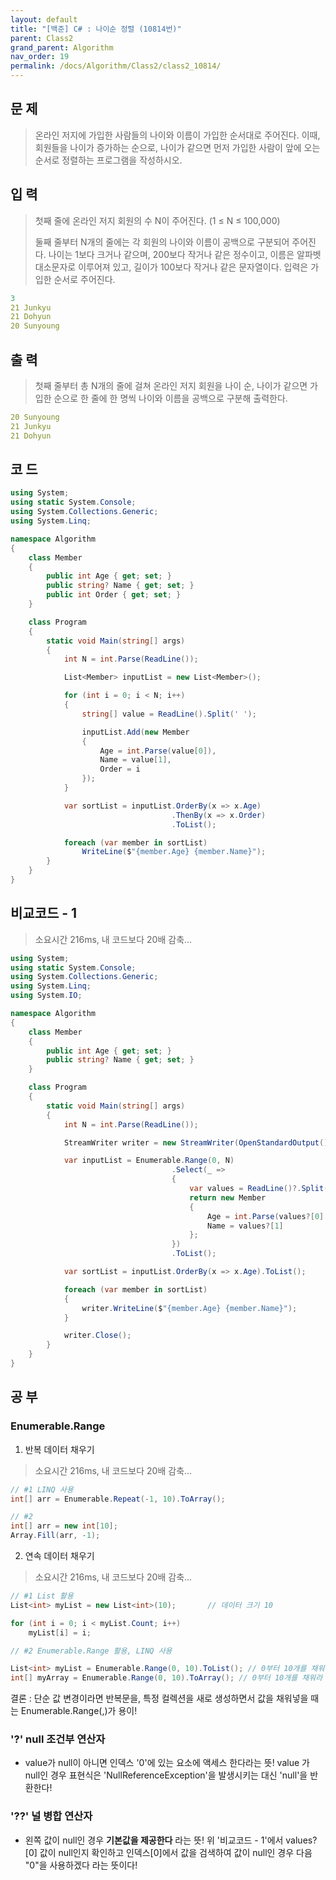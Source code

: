 ```yaml
---
layout: default
title: "[백준] C# : 나이순 정렬 (10814번)"
parent: Class2
grand_parent: Algorithm
nav_order: 19
permalink: /docs/Algorithm/Class2/class2_10814/
---
```


## 문 제

> 온라인 저지에 가입한 사람들의 나이와 이름이 가입한 순서대로 주어진다. 이때, 회원들을 나이가 증가하는 순으로, 나이가 같으면 먼저 가입한 사람이 앞에 오는 순서로 정렬하는 프로그램을 작성하시오.

## 입 력

> 첫째 줄에 온라인 저지 회원의 수 N이 주어진다. (1 ≤ N ≤ 100,000)
>
> 둘째 줄부터 N개의 줄에는 각 회원의 나이와 이름이 공백으로 구분되어 주어진다. 나이는 1보다 크거나 같으며, 200보다 작거나 같은 정수이고, 이름은 알파벳 대소문자로 이루어져 있고, 길이가 100보다 작거나 같은 문자열이다. 입력은 가입한 순서로 주어진다.

```yaml
3
21 Junkyu
21 Dohyun
20 Sunyoung
```

## 출 력

> 첫째 줄부터 총 N개의 줄에 걸쳐 온라인 저지 회원을 나이 순, 나이가 같으면 가입한 순으로 한 줄에 한 명씩 나이와 이름을 공백으로 구분해 출력한다.

```yaml
20 Sunyoung
21 Junkyu
21 Dohyun
```

## 코 드

<div class="code-example" markdown="1">

```csharp
using System;
using static System.Console;
using System.Collections.Generic;
using System.Linq;

namespace Algorithm
{
    class Member
    {
        public int Age { get; set; }
        public string? Name { get; set; }
        public int Order { get; set; }
    }

    class Program
    {
        static void Main(string[] args)
        {
            int N = int.Parse(ReadLine());

            List<Member> inputList = new List<Member>();

            for (int i = 0; i < N; i++)
            {
                string[] value = ReadLine().Split(' ');

                inputList.Add(new Member
                {
                    Age = int.Parse(value[0]),
                    Name = value[1],
                    Order = i
                });
            }

            var sortList = inputList.OrderBy(x => x.Age)
                                    .ThenBy(x => x.Order)
                                    .ToList();

            foreach (var member in sortList)
                WriteLine($"{member.Age} {member.Name}");
        }
    }
}
```

</div>

## 비교코드 - 1

<div class="code-example" markdown="1">

> 소요시간 216ms, 내 코드보다 20배 감축...

```csharp
using System;
using static System.Console;
using System.Collections.Generic;
using System.Linq;
using System.IO;

namespace Algorithm
{
    class Member
    {
        public int Age { get; set; }
        public string? Name { get; set; }
    }

    class Program
    {
        static void Main(string[] args)
        {
            int N = int.Parse(ReadLine());

            StreamWriter writer = new StreamWriter(OpenStandardOutput());

            var inputList = Enumerable.Range(0, N)
                                    .Select(_ =>
                                    {
                                        var values = ReadLine()?.Split(' ');
                                        return new Member
                                        {
                                            Age = int.Parse(values?[0] ?? "0"),
                                            Name = values?[1]
                                        };
                                    })
                                    .ToList();

            var sortList = inputList.OrderBy(x => x.Age).ToList();

            foreach (var member in sortList)
            {
                writer.WriteLine($"{member.Age} {member.Name}");
            }

            writer.Close();
        }
    }
}
```

</div>

## 공 부

### Enumerable.Range

1. 반복 데이터 채우기

<div class="code-example" markdown="1">

> 소요시간 216ms, 내 코드보다 20배 감축...

```csharp
// #1 LINQ 사용
int[] arr = Enumerable.Repeat(-1, 10).ToArray();

// #2
int[] arr = new int[10];
Array.Fill(arr, -1);
```

</div>

2. 연속 데이터 채우기

<div class="code-example" markdown="1">

> 소요시간 216ms, 내 코드보다 20배 감축...

```csharp
// #1 List 활용
List<int> myList = new List<int>(10);       // 데이터 크기 10

for (int i = 0; i < myList.Count; i++)
    myList[i] = i;

// #2 Enumerable.Range 활용, LINQ 사용

List<int> myList = Enumerable.Range(0, 10).ToList(); // 0부터 10개를 채워라
int[] myArray = Enumerable.Range(0, 10).ToArray(); // 0부터 10개를 채워라
```

</div>

결론 : 단순 값 변경이라면 반복문을, 특정 컬렉션을 새로 생성하면서 값을 채워넣을 때는 Enumerable.Range(,)가 용이!

### '?' null 조건부 연산자

- value가 null이 아니면 인덱스 '0'에 있는 요소에 액세스 한다라는 뜻! value 가 null인 경우 표현식은 'NullReferenceException'을 발생시키는 대신 'null'을 반환한다!

### '??' 널 병합 연산자

- 왼쪽 값이 null인 경우 **기본값을 제공한다** 라는 뜻! 위 '비교코드 - 1'에서 values?[0] 값이 null인지 확인하고 인덱스[0]에서 값을 검색하여 값이 null인 경우 다음 "0"을 사용하겠다 라는 뜻이다!
